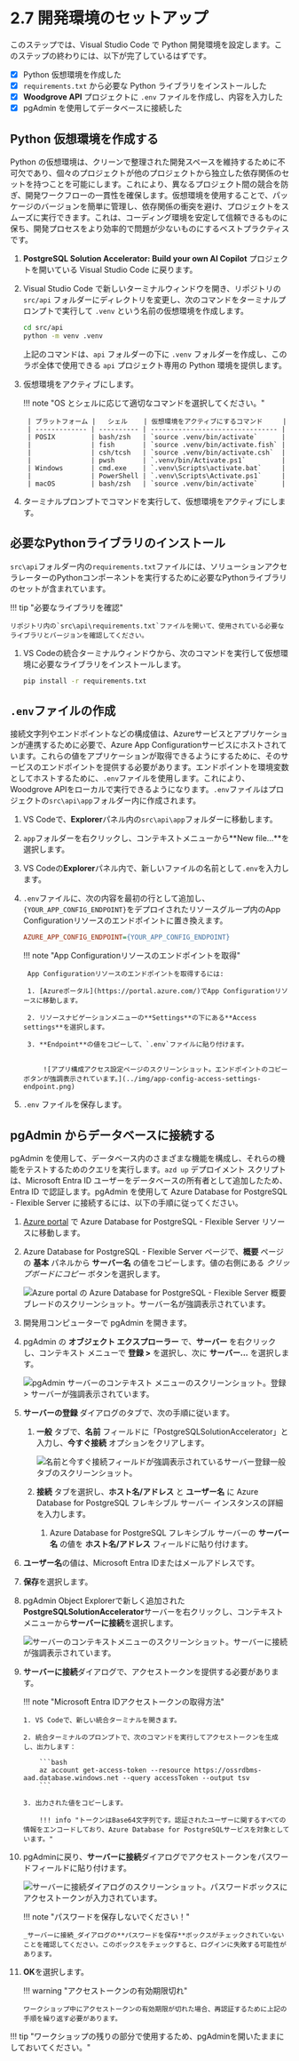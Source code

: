 # 2.7 開発環境のセットアップ

このステップでは、Visual Studio Code で Python 開発環境を設定します。このステップの終わりには、以下が完了しているはずです。

- [X] Python 仮想環境を作成した
- [X] `requirements.txt` から必要な Python ライブラリをインストールした
- [X] **Woodgrove API** プロジェクトに `.env` ファイルを作成し、内容を入力した
- [X] pgAdmin を使用してデータベースに接続した

## Python 仮想環境を作成する

Python の仮想環境は、クリーンで整理された開発スペースを維持するために不可欠であり、個々のプロジェクトが他のプロジェクトから独立した依存関係のセットを持つことを可能にします。これにより、異なるプロジェクト間の競合を防ぎ、開発ワークフローの一貫性を確保します。仮想環境を使用することで、パッケージのバージョンを簡単に管理し、依存関係の衝突を避け、プロジェクトをスムーズに実行できます。これは、コーディング環境を安定して信頼できるものに保ち、開発プロセスをより効率的で問題が少ないものにするベストプラクティスです。

1. **PostgreSQL Solution Accelerator: Build your own AI Copilot** プロジェクトを開いている Visual Studio Code に戻ります。

2. Visual Studio Code で新しいターミナルウィンドウを開き、リポジトリの `src/api` フォルダーにディレクトリを変更し、次のコマンドをターミナルプロンプトで実行して `.venv` という名前の仮想環境を作成します。

    ```bash title=""
    cd src/api
    python -m venv .venv
    ```

    上記のコマンドは、`api` フォルダーの下に `.venv` フォルダーを作成し、このラボ全体で使用できる `api` プロジェクト専用の Python 環境を提供します。

3. 仮想環境をアクティブにします。

    !!! note "OS とシェルに応じて適切なコマンドを選択してください。"

        | プラットフォーム |   シェル    | 仮想環境をアクティブにするコマンド     |
        | ------------- | ---------- | -------------------------------- |
        | POSIX         | bash/zsh   | `source .venv/bin/activate`      |
        |               | fish       | `source .venv/bin/activate.fish` |
        |               | csh/tcsh   | `source .venv/bin/activate.csh`  |
        |               | pwsh       | `.venv/bin/Activate.ps1`         |
        | Windows       | cmd.exe    | `.venv\Scripts\activate.bat`     |
        |               | PowerShell | `.venv\Scripts\Activate.ps1`     |
        | macOS         | bash/zsh   | `source .venv/bin/activate`      |

4. ターミナルプロンプトでコマンドを実行して、仮想環境をアクティブにします。

## 必要なPythonライブラリのインストール

`src\api`フォルダー内の`requirements.txt`ファイルには、ソリューションアクセラレーターのPythonコンポーネントを実行するために必要なPythonライブラリのセットが含まれています。

!!! tip "必要なライブラリを確認"

    リポジトリ内の`src\api\requirements.txt`ファイルを開いて、使用されている必要なライブラリとバージョンを確認してください。

1. VS Codeの統合ターミナルウィンドウから、次のコマンドを実行して仮想環境に必要なライブラリをインストールします。

    ```bash title=""
    pip install -r requirements.txt
    ```

## `.env`ファイルの作成

接続文字列やエンドポイントなどの構成値は、Azureサービスとアプリケーションが連携するために必要で、Azure App Configurationサービスにホストされています。これらの値をアプリケーションが取得できるようにするために、そのサービスのエンドポイントを提供する必要があります。エンドポイントを環境変数としてホストするために、`.env`ファイルを使用します。これにより、Woodgrove APIをローカルで実行できるようになります。`.env`ファイルはプロジェクトの`src\api\app`フォルダー内に作成されます。

1. VS Codeで、**Explorer**パネル内の`src\api\app`フォルダーに移動します。

2. `app`フォルダーを右クリックし、コンテキストメニューから**New file...**を選択します。

3. VS Codeの**Explorer**パネル内で、新しいファイルの名前として`.env`を入力します。

4. `.env`ファイルに、次の内容を最初の行として追加し、`{YOUR_APP_CONFIG_ENDPOINT}`をデプロイされたリソースグループ内のApp Configurationリソースのエンドポイントに置き換えます。

    ```ini title=""
    AZURE_APP_CONFIG_ENDPOINT={YOUR_APP_CONFIG_ENDPOINT}
    ```

    !!! note "App Configurationリソースのエンドポイントを取得"

        App Configurationリソースのエンドポイントを取得するには:

        1. [Azureポータル](https://portal.azure.com/)でApp Configurationリソースに移動します。

        2. リソースナビゲーションメニューの**Settings**の下にある**Access settings**を選択します。

        3. **Endpoint**の値をコピーして、`.env`ファイルに貼り付けます。


            ![アプリ構成アクセス設定ページのスクリーンショット。エンドポイントのコピー ボタンが強調表示されています。](../img/app-config-access-settings-endpoint.png)

5. `.env` ファイルを保存します。

## pgAdmin からデータベースに接続する

pgAdmin を使用して、データベース内のさまざまな機能を構成し、それらの機能をテストするためのクエリを実行します。`azd up` デプロイメント スクリプトは、Microsoft Entra ID ユーザーをデータベースの所有者として追加したため、Entra ID で認証します。pgAdmin を使用して Azure Database for PostgreSQL - Flexible Server に接続するには、以下の手順に従ってください。

1. [Azure portal](https://portal.azure.com/) で Azure Database for PostgreSQL - Flexible Server リソースに移動します。

2. Azure Database for PostgreSQL - Flexible Server ページで、**概要** ページの **基本** パネルから **サーバー名** の値をコピーします。値の右側にある _クリップボードにコピー_ ボタンを選択します。

    ![Azure portal の Azure Database for PostgreSQL - Flexible Server 概要ブレードのスクリーンショット。サーバー名が強調表示されています。](../img/azure-database-for-postgresql-server-name.png)

3. 開発用コンピューターで pgAdmin を開きます。

4. pgAdmin の **オブジェクト エクスプローラー** で、**サーバー** を右クリックし、コンテキスト メニューで **登録 >** を選択し、次に **サーバー...** を選択します。

    ![pgAdmin サーバーのコンテキスト メニューのスクリーンショット。登録 > サーバーが強調表示されています。](../img/pgadmin-register-server.png)

5. **サーバーの登録** ダイアログのタブで、次の手順に従います。

    1. **一般** タブで、**名前** フィールドに「PostgreSQLSolutionAccelerator」と入力し、**今すぐ接続** オプションをクリアします。

        ![名前と今すぐ接続フィールドが強調表示されているサーバー登録一般タブのスクリーンショット。](../img/pgadmin-register-server-general-tab.png)

    2. **接続** タブを選択し、**ホスト名/アドレス** と **ユーザー名** に Azure Database for PostgreSQL フレキシブル サーバー インスタンスの詳細を入力します。

        1. Azure Database for PostgreSQL フレキシブル サーバーの **サーバー名** の値を **ホスト名/アドレス** フィールドに貼り付けます。

2. **ユーザー名**の値は、Microsoft Entra IDまたはメールアドレスです。

3. **保存**を選択します。

4. pgAdmin Object Explorerで新しく追加された**PostgreSQLSolutionAccelerator**サーバーを右クリックし、コンテキストメニューから**サーバーに接続**を選択します。

   ![サーバーのコンテキストメニューのスクリーンショット。サーバーに接続が強調表示されています。](../img/pgadmin-connect-server.png)

5. **サーバーに接続**ダイアログで、アクセストークンを提供する必要があります。

   !!! note "Microsoft Entra IDアクセストークンの取得方法"

       1. VS Codeで、新しい統合ターミナルを開きます。

       2. 統合ターミナルのプロンプトで、次のコマンドを実行してアクセストークンを生成し、出力します：

           ```bash
           az account get-access-token --resource https://ossrdbms-aad.database.windows.net --query accessToken --output tsv
           ```

       3. 出力された値をコピーします。

           !!! info "トークンはBase64文字列です。認証されたユーザーに関するすべての情報をエンコードしており、Azure Database for PostgreSQLサービスを対象としています。"

6. pgAdminに戻り、**サーバーに接続**ダイアログでアクセストークンをパスワードフィールドに貼り付けます。

   ![サーバーに接続ダイアログのスクリーンショット。パスワードボックスにアクセストークンが入力されています。](../img/pgadmin-connect-to-server.png)

   !!! note "パスワードを保存しないでください！"

       _サーバーに接続_ダイアログの**パスワードを保存**ボックスがチェックされていないことを確認してください。このボックスをチェックすると、ログインに失敗する可能性があります。

7. **OK**を選択します。

   !!! warning "アクセストークンの有効期限切れ"

       ワークショップ中にアクセストークンの有効期限が切れた場合、再認証するために上記の手順を繰り返す必要があります。

!!! tip "ワークショップの残りの部分で使用するため、pgAdminを開いたままにしておいてください。"
